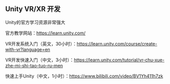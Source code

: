 ## Unity VR/XR 开发

Unity的官方学习资源非常强大

官方教学网站：https://learn.unity.com/

VR开发系统入门（英文，30小时）：https://learn.unity.com/course/create-with-vr?language=en

VR开发快速入门（中文，3小时）：https://learn.unity.com/tutorial/vr-chu-xue-zhe-mi-shi-tao-tuo-ru-men

快速上手Unity（中文，1小时）：https://www.bilibili.com/video/BV1Yh411h7zk

